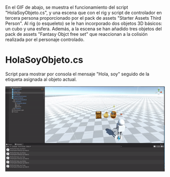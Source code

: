 En el GIF de abajo, se muestra el funcionamiento del script "HolaSoyObjeto.cs", y una escena que con el rig y script de controlador en tercera persona proporcionado por el pack de assets "Starter Assets Third Person". Al rig (o esqueleto) se le han incorporado dos objetos 3D básicos: un cubo y una esfera. Además, a la escena se han añadido tres objetos del pack de assets "Fantasy Objct free set" que reaccionan a la colisión realizada por el personaje controlado.

# HolaSoyObjeto.cs
Script para mostrar por consola el mensaje "Hola, soy" seguido de la etiqueta asignada al objeto actual.

![](https://github.com/alu0101444741/InterfacesInteligentes_1/blob/main/HolaSoyObjeto.gif)